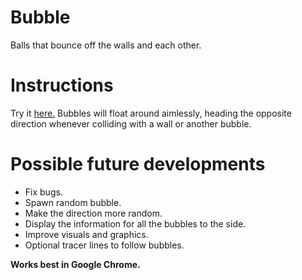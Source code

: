 # Bubble
Balls that bounce off the walls and each other.

# Instructions
Try it [here.](https://dl.dropboxusercontent.com/u/222607174/Bubble/index.html)
Bubbles will float around aimlessly, heading the opposite direction whenever colliding with a wall or 
another bubble.

# Possible future developments
+ Fix bugs.
+ Spawn random bubble.
+ Make the direction more random.
+ Display the information for all the bubbles to the side.
+ Improve visuals and graphics.
+ Optional tracer lines to follow bubbles.

**Works best in Google Chrome.**
